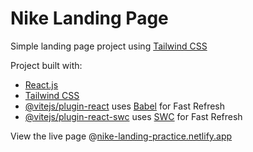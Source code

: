 # Nike Landing Page

Simple landing page project using [Tailwind CSS](https://tailwindcss.com/)

Project built with:

- [React.js](https://react.dev/)
- [Tailwind CSS](https://tailwindcss.com/)
- [@vitejs/plugin-react](https://github.com/vitejs/vite-plugin-react/blob/main/packages/plugin-react/README.md) uses [Babel](https://babeljs.io/) for Fast Refresh
- [@vitejs/plugin-react-swc](https://github.com/vitejs/vite-plugin-react-swc) uses [SWC](https://swc.rs/) for Fast Refresh

View the live page @[nike-landing-practice.netlify.app](nike-landing-practice.netlify.app)
